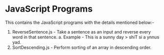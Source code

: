 # JavaScript Programs

This contains the JavaScript programs with the details mentioned below:-

1. ReverseSentence.js - Take a sentence as an input and reverse every word in that sentence.
a. Example - This is a sunny day > shiT si a ynnus yad.
2. SortDescending.js - Perform sorting of an array in descending order.